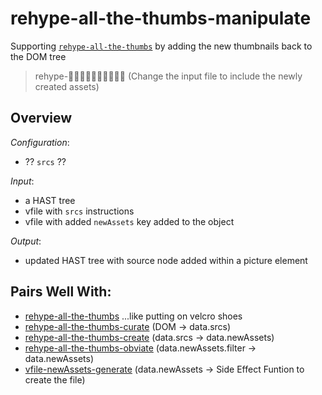 # rehype-all-the-thumbs-manipulate
Supporting [`rehype-all-the-thumbs`](https://github.com/ericdmoore/rehype-all-the-thumbs) by adding the new thumbnails back to the DOM tree

> rehype-👍🏿👍🏼👍🏽👍🏻👍🏾 (Change the input file to include the newly created assets)

## Overview

_Configuration_:
- ?? `srcs` ??

_Input_:
- a HAST tree
- vfile with `srcs` instructions
- vfile with added `newAssets` key added to the object

_Output_:
- updated HAST tree with source node added within a picture element

## Pairs Well With:

- [rehype-all-the-thumbs](https://github.com/ericdmoore/rehype-all-the-thumbs) ...like putting on velcro shoes
- [rehype-all-the-thumbs-curate](https://github.com/ericdmoore/rehype-all-the-thumbs-curate) (DOM -> data.srcs)
- [rehype-all-the-thumbs-create](https://github.com/ericdmoore/rehype-all-the-thumbs-create) (data.srcs -> data.newAssets)
- [rehype-all-the-thumbs-obviate](https://github.com/ericdmoore/rehype-all-the-thumbs-obviate) (data.newAssets.filter -> data.newAssets)
- [vfile-newAssets-generate](https://github.com/ericdmoore/vfile-newAssets-generate) (data.newAssets -> Side Effect Funtion to create the file)
